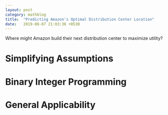 ```yaml
---
layout: post
category: mathblog
title:  "Predicting Amazon's Optimal Distribution Center Location"
date:   2019-08-07 21:03:36 +0530
---
```


Where might Amazon build their next distribution center to maximize utility? 

# Simplifying Assumptions

# Binary Integer Programming

# General Applicability